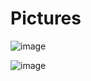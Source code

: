 # Pictures

![image](https://github.com/timurgepard/Pictures/assets/13238473/a267238f-c996-43c1-9739-91dcbeadf3da)

![image](https://github.com/timurgepard/Pictures/assets/13238473/9ec11eab-d119-46dd-a491-44db9d7552f3)



